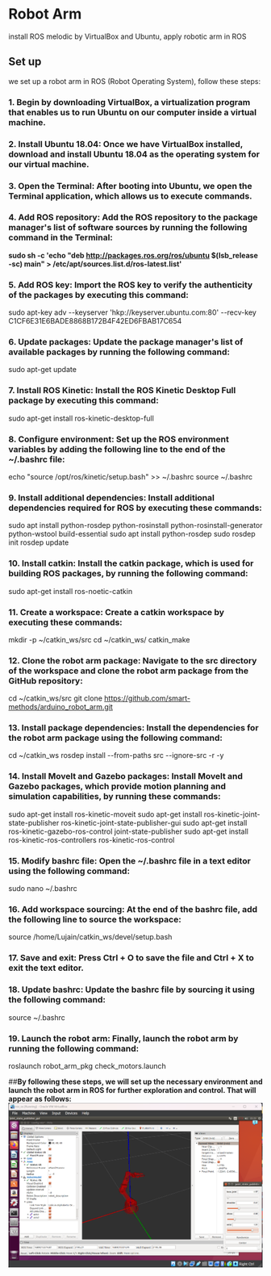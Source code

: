 # Robot Arm
install ROS melodic by VirtualBox and Ubuntu, apply robotic arm in ROS
## Set up
we set up a robot arm in ROS (Robot Operating System), follow these steps:
### **1.** Begin by downloading VirtualBox, a virtualization program that enables us to run Ubuntu on our computer inside a virtual machine.

### **2.** Install Ubuntu 18.04: Once we have VirtualBox installed, download and install Ubuntu 18.04 as the operating system for our virtual machine.

### **3.** Open the Terminal: After booting into Ubuntu, we open the Terminal application, which allows us to execute commands.

### **4.** Add ROS repository: Add the ROS repository to the package manager's list of software sources by running the following command in the **Terminal:**
**sudo sh -c 'echo "deb http://packages.ros.org/ros/ubuntu $(lsb_release -sc) main" > /etc/apt/sources.list.d/ros-latest.list'**

### **5.** Add ROS key: Import the ROS key to verify the authenticity of the packages by executing this command:
sudo apt-key adv --keyserver 'hkp://keyserver.ubuntu.com:80' --recv-key C1CF6E31E6BADE8868B172B4F42ED6FBAB17C654

### **6.** Update packages: Update the package manager's list of available packages by running the following command:
sudo apt-get update

### **7.** Install ROS Kinetic: Install the ROS Kinetic Desktop Full package by executing this command:
sudo apt-get install ros-kinetic-desktop-full

### **8.** Configure environment: Set up the ROS environment variables by adding the following line to the end of the ~/.bashrc file:
echo "source /opt/ros/kinetic/setup.bash" >> ~/.bashrc
source ~/.bashrc

### **9.** Install additional dependencies: Install additional dependencies required for ROS by executing these commands:
sudo apt install python-rosdep python-rosinstall python-rosinstall-generator python-wstool build-essential
sudo apt install python-rosdep
sudo rosdep init
rosdep update

### **10.** Install catkin: Install the catkin package, which is used for building ROS packages, by running the following command:
sudo apt-get install ros-noetic-catkin

### **11.**	Create a workspace: Create a catkin workspace by executing these commands:
mkdir -p ~/catkin_ws/src
cd ~/catkin_ws/
catkin_make

### **12.**	Clone the robot arm package: Navigate to the src directory of the workspace and clone the robot arm package from the GitHub repository:
cd ~/catkin_ws/src
git clone https://github.com/smart-methods/arduino_robot_arm.git

### **13.**	Install package dependencies: Install the dependencies for the robot arm package using the following command:
cd ~/catkin_ws
rosdep install --from-paths src --ignore-src -r -y

### **14.**	Install MoveIt and Gazebo packages: Install MoveIt and Gazebo packages, which provide motion planning and simulation capabilities, by running these commands:
sudo apt-get install ros-kinetic-moveit
sudo apt-get install ros-kinetic-joint-state-publisher ros-kinetic-joint-state-publisher-gui
sudo apt-get install ros-kinetic-gazebo-ros-control joint-state-publisher
sudo apt-get install ros-kinetic-ros-controllers ros-kinetic-ros-control

### **15.**	Modify bashrc file: Open the ~/.bashrc file in a text editor using the following command:
sudo nano ~/.bashrc

### **16.**	Add workspace sourcing: At the end of the bashrc file, add the following line to source the workspace:
source /home/Lujain/catkin_ws/devel/setup.bash

### **17.**	Save and exit: Press Ctrl + O to save the file and Ctrl + X to exit the text editor.

### **18.**	Update bashrc: Update the bashrc file by sourcing it using the following command:
source ~/.bashrc

### **19.**	Launch the robot arm: Finally, launch the robot arm by running the following command:
roslaunch robot_arm_pkg check_motors.launch

##**By following these steps, we will set up the necessary environment and launch the robot arm in ROS for further exploration and control. That will appear as follows:** 
![picture](RobotArm.png)
